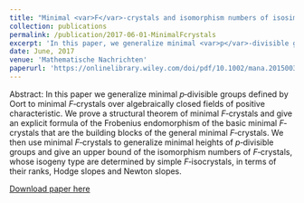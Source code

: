 ```yaml
---
title: "Minimal <var>F</var>-crystals and isomorphism numbers of isosimple <var>F</var>-crystals"
collection: publications
permalink: /publication/2017-06-01-MinimalFcrystals
excerpt: 'In this paper, we generalize minimal <var>p</var>‐divisible groups to minimal <var>F</var>-crystals. Using minimal heights, we give an estimate of isomorphism number of isosimple <var>F</var>-crystals.'
date: June, 2017
venue: 'Mathematische Nachrichten'
paperurl: 'https://onlinelibrary.wiley.com/doi/pdf/10.1002/mana.201500367'
---
```

Abstract: In this paper we generalize minimal <var>p</var>‐divisible groups defined by Oort to minimal <var>F</var>‐crystals over algebraically closed fields of positive characteristic. We prove a structural theorem of minimal <var>F</var>‐crystals and give an explicit formula of the Frobenius endomorphism of the basic minimal <var>F</var>‐crystals that are the building blocks of the general minimal <var>F</var>‐crystals. We then use minimal <var>F</var>‐crystals to generalize minimal heights of <var>p</var>‐divisible groups and give an upper bound of the isomorphism numbers of <var>F</var>‐crystals, whose isogeny type are determined by simple <var>F</var>‐isocrystals, in terms of their ranks, Hodge slopes and Newton slopes. 

[Download paper here](https://onlinelibrary.wiley.com/doi/pdf/10.1002/mana.201500367)